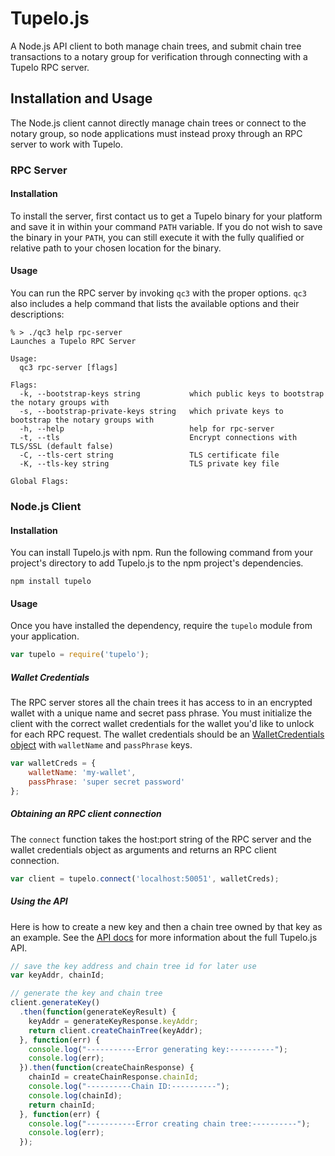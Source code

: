 # Tupelo.js
A Node.js API client to both manage chain trees, and submit chain tree
transactions to a notary group for verification through connecting with a Tupelo
RPC server.

## Installation and Usage
The Node.js client cannot directly manage chain trees or connect to the notary
group, so node applications must instead proxy through an RPC server to work
with Tupelo.

### RPC Server

#### Installation
To install the server, first contact us to get a Tupelo binary for your platform
and save it in within your command `PATH` variable. If you do not wish to save
the binary in your `PATH`, you can still execute it with the fully qualified or
relative path to your chosen location for the binary.

#### Usage
You can run the RPC server by invoking `qc3` with the proper options. `qc3` also
includes a help command that lists the available options and their descriptions:

```shell
% > ./qc3 help rpc-server
Launches a Tupelo RPC Server

Usage:
  qc3 rpc-server [flags]

Flags:
  -k, --bootstrap-keys string           which public keys to bootstrap the notary groups with
  -s, --bootstrap-private-keys string   which private keys to bootstrap the notary groups with
  -h, --help                            help for rpc-server
  -t, --tls                             Encrypt connections with TLS/SSL (default false)
  -C, --tls-cert string                 TLS certificate file
  -K, --tls-key string                  TLS private key file

Global Flags:
```

### Node.js Client

#### Installation
You can install Tupelo.js with npm. Run the following command from your
project's directory to add Tupelo.js to the npm project's dependencies.

```shell
npm install tupelo
```

#### Usage
Once you have installed the dependency, require the `tupelo` module from your
application.

```javascript
var tupelo = require('tupelo');
```

##### Wallet Credentials
The RPC server stores all the chain trees it has access to in an encrypted
wallet with a unique name and secret pass phrase. You must initialize the client
with the correct wallet credentials for the wallet you'd like to unlock for each
RPC request. The wallet credentials should be an [WalletCredentials
object](./docs/typedef/index.html#static-typedef-WalletCredentials) with
`walletName` and `passPhrase` keys.

```javascript
var walletCreds = {
    walletName: 'my-wallet',
    passPhrase: 'super secret password'
};
```

##### Obtaining an RPC client connection
The `connect` function takes the host:port string of the RPC server and the
wallet credentials object as arguments and returns an RPC client connection.

```javascript
var client = tupelo.connect('localhost:50051', walletCreds);
```

##### Using the API
Here is how to create a new key and then a chain tree owned by that key as an
example. See the [API docs](./docs/index.html) for more information about the
full Tupelo.js API.

```javascript
// save the key address and chain tree id for later use
var keyAddr, chainId;

// generate the key and chain tree
client.generateKey()
  .then(function(generateKeyResult) {
    keyAddr = generateKeyResponse.keyAddr;
    return client.createChainTree(keyAddr);
  }, function(err) {
    console.log("-----------Error generating key:----------");
    console.log(err);
  }).then(function(createChainResponse) {
    chainId = createChainResponse.chainId;
    console.log("----------Chain ID:----------");
    console.log(chainId);
    return chainId;
  }, function(err) {
    console.log("-----------Error creating chain tree:----------");
    console.log(err);
  });
```
